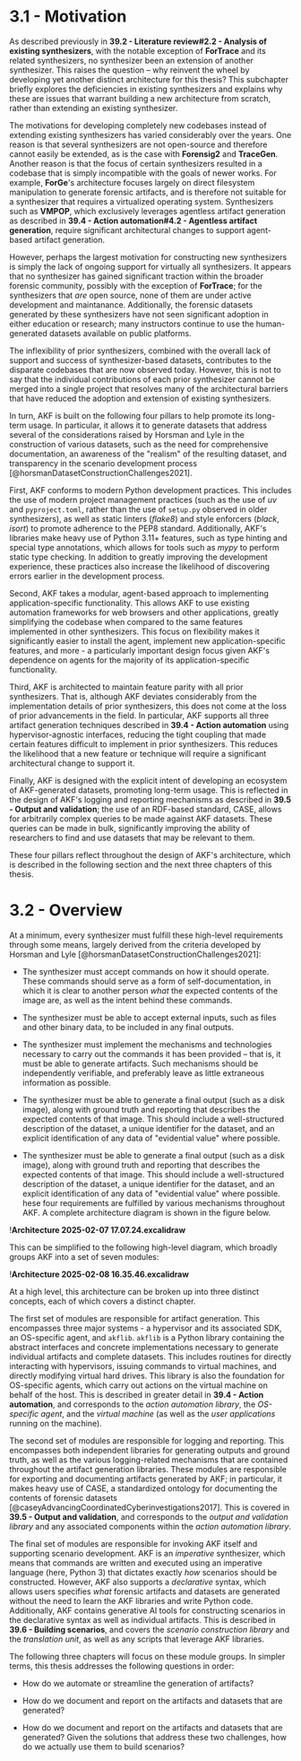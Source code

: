 

# 3.1 - Motivation

As described previously in **39.2 - Literature review#2.2 - Analysis of existing synthesizers**, with the notable exception of **ForTrace** and its related synthesizers, no synthesizer been an extension of another synthesizer. This raises the question – why reinvent the wheel by developing yet another distinct architecture for this thesis? This subchapter briefly explores the deficiencies in existing synthesizers and explains why these are issues that warrant building a new architecture from scratch, rather than extending an existing synthesizer. 

The motivations for developing completely new codebases instead of extending existing synthesizers has varied considerably over the years. One reason is that several synthesizers are not open-source and therefore cannot easily be extended, as is the case with **Forensig2** and **TraceGen**. Another reason is that the focus of certain synthesizers resulted in a codebase that is simply incompatible with the goals of newer works. For example, **ForGe**'s architecture focuses largely on direct filesystem manipulation to generate forensic artifacts, and is therefore not suitable for a synthesizer that requires a virtualized operating system. Synthesizers such as **VMPOP**, which exclusively leverages agentless artifact generation as described in **39.4 - Action automation#4.2 - Agentless artifact generation**, require significant architectural changes to support agent-based artifact generation. 

However, perhaps the largest motivation for constructing new synthesizers is simply the lack of ongoing support for virtually all synthesizers. It appears that no synthesizer has gained significant traction within the broader forensic community, possibly with the exception of **ForTrace**; for the synthesizers that *are* open source, none of them are under active development and maintanance. Additionally, the forensic datasets generated by these synthesizers have not seen significant adoption in either education or research; many instructors continue to use the human-generated datasets available on public platforms.

The inflexibility of prior synthesizers, combined with the overall lack of support and success of synthesizer-based datasets, contributes to the disparate codebases that are now observed today. However, this is not to say that the individual contributions of each prior synthesizer cannot be merged into a single project that resolves many of the architectural barriers that have reduced the adoption and extension of existing synthesizers. 

In turn, AKF is built on the following four pillars to help promote its long-term usage. In particular, it allows it to generate datasets that address several of the considerations raised by Horsman and Lyle in the construction of various datasets, such as the need for comprehensive documentation, an awareness of the "realism" of the resulting dataset, and transparency in the scenario development process [@horsmanDatasetConstructionChallenges2021].

First, AKF conforms to modern Python development practices. This includes the use of modern project management practices (such as the use of *uv* and `pyproject.toml`, rather than the use of `setup.py` observed in older synthesizers), as well as static linters (*flake8*) and style enforcers (*black*, *isort*) to promote adherence to the PEP8 standard. Additionally, AKF's libraries make heavy use of Python 3.11+ features, such as type hinting and special type annotations, which allows for tools such as *mypy* to perform static type checking. In addition to greatly improving the development experience, these practices also increase the likelihood of discovering errors earlier in the development process.

Second, AKF takes a modular, agent-based approach to implementing application-specific functionality. This allows AKF to use existing automation frameworks for web browsers and other applications, greatly simplifying the codebase when compared to the same features implemented in other synthesizers. This focus on flexibility makes it significantly easier to install the agent, implement new application-specific features, and more - a particularly important design focus given AKF's dependence on agents for the majority of its application-specific functionality.

Third, AKF is architected to maintain feature parity with all prior synthesizers. That is, although AKF deviates considerably from the implementation details of prior synthesizers, this does not come at the loss of prior advancements in the field. In particular, AKF supports all three artifact generation techniques described in **39.4 - Action automation** using hypervisor-agnostic interfaces, reducing the tight coupling that made certain features difficult to implement in prior synthesizers. This reduces the likelihood that a new feature or technique will require a significant architectural change to support it.

Finally, AKF is designed with the explicit intent of developing an ecosystem of AKF-generated datasets, promoting long-term usage. This is reflected in the design of AKF's logging and reporting mechanisms as described in **39.5 - Output and validation**; the use of an RDF-based standard, CASE, allows for arbitrarily complex queries to be made against AKF datasets. These queries can be made in bulk, significantly improving the ability of researchers to find and use datasets that may be relevant to them.

These four pillars reflect throughout the design of AKF's architecture, which is described in the following section and the next three chapters of this thesis.

# 3.2 - Overview

At a minimum, every synthesizer must fulfill these high-level requirements through some means, largely derived from the criteria developed by Horsman and Lyle [@horsmanDatasetConstructionChallenges2021]:

- The synthesizer must accept commands on how it should operate. These commands should serve as a form of self-documentation, in which it is clear to another person *what* the expected contents of the image are, as well as the intent behind these commands. 
- The synthesizer must be able to accept external inputs, such as files and other binary data, to be included in any final outputs. 
- The synthesizer must implement the mechanisms and technologies necessary to carry out the commands it has been provided – that is, it must be able to generate artifacts. Such mechanisms should be independently verifiable, and preferably leave as little extraneous information as possible.
- The synthesizer must be able to generate a final output (such as a disk image), along with ground truth and reporting that describes the expected contents of that image. This should include a well-structured description of the dataset, a unique identifier for the dataset, and an explicit identification of any data of "evidential value" where possible.

- The synthesizer must be able to generate a final output (such as a disk image), along with ground truth and reporting that describes the expected contents of that image. This should include a well-structured description of the dataset, a unique identifier for the dataset, and an explicit identification of any data of "evidential value" where possible.
hese four requirements are fulfilled by various mechanisms throughout AKF. A complete architecture diagram is shown in the figure below.

!**Architecture 2025-02-07 17.07.24.excalidraw**

This can be simplified to the following high-level diagram, which broadly groups AKF into a set of seven modules:

!**Architecture 2025-02-08 16.35.46.excalidraw**

At a high level, this architecture can be broken up into three distinct concepts, each of which covers a distinct chapter.

The first set of modules are responsible for artifact generation. This encompasses three major systems - a hypervisor and its associated SDK, an OS-specific agent, and `akflib`. `akflib` is a Python library containing the abstract interfaces and concrete implementations necessary to generate individual artifacts and complete datasets. This includes routines for directly interacting with hypervisors, issuing commands to virtual machines, and directly modifying virtual hard drives. This library is also the foundation for OS-specific agents, which carry out actions on the virtual machine on behalf of the host. This is described in greater detail in **39.4 - Action automation**, and corresponds to the *action automation library*, the *OS-specific agent*, and the *virtual machine* (as well as the *user applications* running on the machine).

The second set of modules are responsible for logging and reporting. This encompasses both independent libraries for generating outputs and ground truth, as well as the various logging-related mechanisms that are contained throughout the artifact generation libraries. These modules are responsible for exporting and documenting artifacts generated by AKF; in particular, it makes heavy use of CASE, a standardized ontology for documenting the contents of forensic datasets [@caseyAdvancingCoordinatedCyberinvestigations2017]. This is covered in **39.5 - Output and validation**, and corresponds to the *output and validation library* and any associated components within the *action automation library*.

The final set of modules are responsible for invoking AKF itself and supporting scenario development. AKF is an *imperative* synthesizer, which means that commands are written and executed using an imperative language (here, Python 3) that dictates exactly *how* scenarios should be constructed. However, AKF also supports a *declarative* syntax, which allows users specifies *what* forensic artifacts and datasets are generated without the need to learn the AKF libraries and write Python code. Additionally, AKF contains generative AI tools for constructing scenarios in the declarative syntax as well as individual artifacts. This is described in **39.6 - Building scenarios**, and covers the *scenario construction library* and the *translation unit*, as well as any scripts that leverage AKF libraries.

The following three chapters will focus on these module groups. In simpler terms, this thesis addresses the following questions in order:

- How do we automate or streamline the generation of artifacts? 
- How do we document and report on the artifacts and datasets that are generated? 

- How do we document and report on the artifacts and datasets that are generated? 
 Given the solutions that address these two challenges, how do we actually use them to build scenarios? 